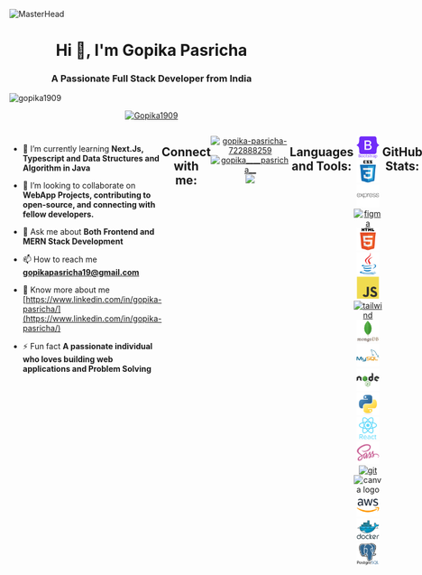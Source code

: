 ![MasterHead](https://user-images.githubusercontent.com/74038190/225813708-98b745f2-7d22-48cf-9150-083f1b00d6c9.gif) 
<h1 align="center">Hi 👋, I'm Gopika Pasricha</h1>
<h3 align="center">A Passionate Full Stack Developer from India</h3>
<p align="left"> <img src="https://komarev.com/ghpvc/?username=gopika1909&label=Profile%20views&color=0e75b6&style=flat" alt="gopika1909" /> </p>

<p align="center"> <a href="https://github.com/ryo-ma/github-profile-trophy"><img src="https://github-profile-trophy.vercel.app/?username=Gopika1909" alt="Gopika1909" /></a> </p>



<div style="display:flex">

  </p>

- 🌱 I’m currently learning **Next.Js, Typescript and Data Structures and Algorithm in Java**

- 👯 I’m looking to collaborate on **WebApp Projects, contributing to open-source, and connecting with fellow developers.**

- 💬 Ask me about **Both Frontend and MERN Stack Development**

- 📫 How to reach me **gopikapasricha19@gmail.com**

-  📄 Know more about me [https://www.linkedin.com/in/gopika-pasricha/](https://www.linkedin.com/in/gopika-pasricha/)
  
-  ⚡ Fun fact **A passionate individual who loves building web applications and Problem Solving**
<br>
<h2 align="center">Connect with me:</h2>
<p align="center">
<a href="https://linkedin.com/in/gopika-pasricha-722888259" target="blank"><img align="center" src="https://raw.githubusercontent.com/rahuldkjain/github-profile-readme-generator/master/src/images/icons/Social/linked-in-alt.svg" alt="gopika-pasricha-722888259" height="30" width="40" /></a>
<a href="https://instagram.com/gopika____pasricha__" target="blank"><img align="center" src="https://raw.githubusercontent.com/rahuldkjain/github-profile-readme-generator/master/src/images/icons/Social/instagram.svg" alt="gopika____pasricha__" height="30" width="40" /></a>
<a target="_blank" href="https://leetcode.com/gopikapasricha19/"><img src="https://cdn.iconscout.com/icon/free/png-256/free-leetcode-3521542-2944960.png" width=40px></a>
</p>

<br>
<h2 align="center">Languages and Tools:</h2>
<p align="center"> 
<a href="https://getbootstrap.com" target="_blank" rel="noreferrer"> <img src="https://raw.githubusercontent.com/devicons/devicon/master/icons/bootstrap/bootstrap-plain-wordmark.svg" alt="bootstrap" width="40" height="40"/> </a> 
<a href="https://www.w3schools.com/css/" target="_blank" rel="noreferrer"> <img src="https://raw.githubusercontent.com/devicons/devicon/master/icons/css3/css3-original-wordmark.svg" alt="css3" width="40" height="40"/> </a>
<a href="https://expressjs.com" target="_blank" rel="noreferrer"> <img src="https://raw.githubusercontent.com/devicons/devicon/master/icons/express/express-original-wordmark.svg" alt="express" width="40" height="40"/> </a> 
<a href="https://www.figma.com/" target="_blank" rel="noreferrer"> <img src="https://www.vectorlogo.zone/logos/figma/figma-icon.svg" alt="figma" width="40" height="40"/> </a>
<a href="https://www.w3.org/html/" target="_blank" rel="noreferrer"> <img src="https://raw.githubusercontent.com/devicons/devicon/master/icons/html5/html5-original-wordmark.svg" alt="html5" width="40" height="40"/> </a>
<a href="https://www.java.com" target="_blank" rel="noreferrer"> <img src="https://raw.githubusercontent.com/devicons/devicon/master/icons/java/java-original.svg" alt="java" width="40" height="40"/> </a> 
<a href="https://developer.mozilla.org/en-US/docs/Web/JavaScript" target="_blank" rel="noreferrer"> <img src="https://raw.githubusercontent.com/devicons/devicon/master/icons/javascript/javascript-original.svg" alt="javascript" width="40" height="40"/> </a>
 <a href="https://tailwindcss.com/" target="_blank" rel="noreferrer"> <img src="https://www.vectorlogo.zone/logos/tailwindcss/tailwindcss-icon.svg" alt="tailwind" width="40" height="40"/> </a> 
<a href="https://www.mongodb.com/" target="_blank" rel="noreferrer"> <img src="https://raw.githubusercontent.com/devicons/devicon/master/icons/mongodb/mongodb-original-wordmark.svg" alt="mongodb" width="40" height="40"/> </a>
<a href="https://www.mysql.com/" target="_blank" rel="noreferrer"> <img src="https://raw.githubusercontent.com/devicons/devicon/master/icons/mysql/mysql-original-wordmark.svg" alt="mysql" width="40" height="40"/> </a>
<a href="https://nodejs.org" target="_blank" rel="noreferrer"> <img src="https://raw.githubusercontent.com/devicons/devicon/master/icons/nodejs/nodejs-original-wordmark.svg" alt="nodejs" width="40" height="40"/> </a>
<a href="https://www.python.org" target="_blank" rel="noreferrer"> <img src="https://raw.githubusercontent.com/devicons/devicon/master/icons/python/python-original.svg" alt="python" width="40" height="40"/> </a>
<a href="https://reactjs.org/" target="_blank" rel="noreferrer"> <img src="https://raw.githubusercontent.com/devicons/devicon/master/icons/react/react-original-wordmark.svg" alt="react" width="40" height="40"/> </a>
<a href="https://sass-lang.com" target="_blank" rel="noreferrer"> <img src="https://raw.githubusercontent.com/devicons/devicon/master/icons/sass/sass-original.svg" alt="sass" width="40" height="40"/> </a> 
<a href="https://git-scm.com/" target="_blank" rel="noreferrer"> <img src="https://www.vectorlogo.zone/logos/git-scm/git-scm-icon.svg" alt="git" width="40" height="40"/> </a><a> <img src="https://cdn.jsdelivr.net/gh/devicons/devicon/icons/canva/canva-original.svg" height="40" alt="canva logo"/></a>
<a href="https://aws.amazon.com" target="_blank" rel="noreferrer"> <img src="https://raw.githubusercontent.com/devicons/devicon/master/icons/amazonwebservices/amazonwebservices-original-wordmark.svg" alt="aws" width="40" height="40"/> </a>
<a href="https://www.docker.com/" target="_blank" rel="noreferrer"> <img src="https://raw.githubusercontent.com/devicons/devicon/master/icons/docker/docker-original-wordmark.svg" alt="docker" width="40" height="40"/> </a>
<a href="https://www.postgresql.org" target="_blank" rel="noreferrer"> <img src="https://raw.githubusercontent.com/devicons/devicon/master/icons/postgresql/postgresql-original-wordmark.svg" alt="postgresql" width="40" height="40"/> </a>
</p>

<br>
<h2 align="center">GitHub Stats:</h2>
<div align="center">
<p><img align="left" src="https://github-readme-stats.vercel.app/api/top-langs?username=Gopika1909&show_icons=true&locale=en&layout=compact" alt="Gopika1909" /></p>

<p>&nbsp;<img align="center" src="https://github-readme-stats.vercel.app/api?username=Gopika1909&show_icons=true&locale=en" alt="Gopika1909 " /></p>

<p><img align="center" src="https://github-readme-streak-stats.herokuapp.com/?user=Gopika1909&" alt="Gopika1909 " /></p>


</div>
